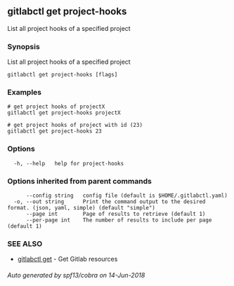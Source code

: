 ## gitlabctl get project-hooks

List all project hooks of a specified project

### Synopsis

List all project hooks of a specified project

```
gitlabctl get project-hooks [flags]
```

### Examples

```
# get project hooks of projectX
gitlabctl get project-hooks projectX

# get project hooks of project with id (23)
gitlabctl get project-hooks 23
```

### Options

```
  -h, --help   help for project-hooks
```

### Options inherited from parent commands

```
      --config string   config file (default is $HOME/.gitlabctl.yaml)
  -o, --out string      Print the command output to the desired format. (json, yaml, simple) (default "simple")
      --page int        Page of results to retrieve (default 1)
      --per-page int    The number of results to include per page (default 1)
```

### SEE ALSO

* [gitlabctl get](gitlabctl_get.md)	 - Get Gitlab resources

###### Auto generated by spf13/cobra on 14-Jun-2018
